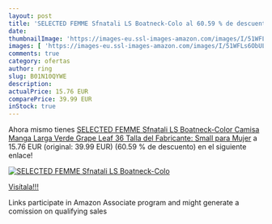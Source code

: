 ```yaml
---
layout: post
title: 'SELECTED FEMME Sfnatali LS Boatneck-Colo al 60.59 % de descuento'
date: 
thumbnailImage: 'https://images-eu.ssl-images-amazon.com/images/I/51WFLs6ObUL._SL200_.jpg'
images: [ 'https://images-eu.ssl-images-amazon.com/images/I/51WFLs6ObUL._SL200_.jpg' ]
comments: true
category: ofertas
author: ring
slug: B01N10QYWE
description:
actualPrice: 15.76 EUR
comparePrice: 39.99 EUR
inStock: true
---
```


Ahora mismo tienes [SELECTED FEMME Sfnatali LS Boatneck-Color Camisa Manga Larga  Verde Grape Leaf  36  Talla del Fabricante: Small  para Mujer](https://www.amazon.es/dp/B01N10QYWE/?tag=tolees-21) a 15.76 EUR (original: 39.99 EUR) (60.59 %  de descuento) en el siguiente enlace!

[![SELECTED FEMME Sfnatali LS Boatneck-Colo](https://images-eu.ssl-images-amazon.com/images/I/51WFLs6ObUL._SL200_.jpg)](https://www.amazon.es/dp/B01N10QYWE/?tag=tolees-21)

[Visítala!!!](https://www.amazon.es/dp/B01N10QYWE/?tag=tolees-21)

Links participate in Amazon Associate program and might generate a comission on qualifying sales
